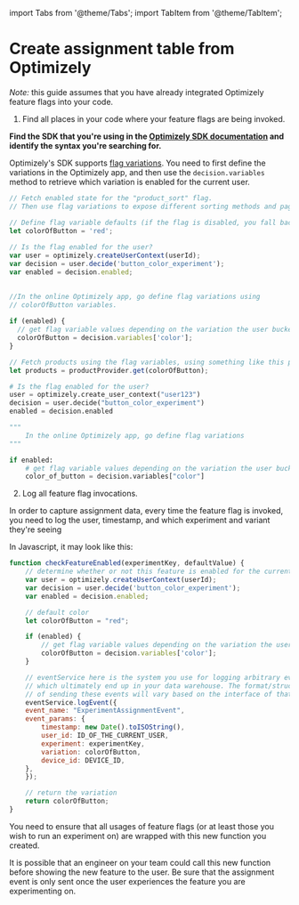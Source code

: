 import Tabs from '@theme/Tabs';
import TabItem from '@theme/TabItem';

# Create assignment table from Optimizely

_Note:_ this guide assumes that you have already integrated Optimizely feature flags into your code.

1. Find all places in your code where your feature flags are being invoked.

**Find the SDK that you're using in the [Optimizely SDK documentation](https://docs.developers.optimizely.com/full-stack/v4.0/docs/create-flag-variations#implement-flag-variations) and identify the syntax you're searching for.** 

Optimizely's SDK supports [flag variations](https://docs.developers.optimizely.com/full-stack/v4.0/docs/create-flag-variations). You need to first define the variations in the Optimizely app, and then use the `decision.variables` method to retrieve which variation is enabled for the current user. 

<Tabs>
<TabItem value="js" label="JavaScript">

```js
// Fetch enabled state for the "product_sort" flag.
// Then use flag variations to expose different sorting methods and pagination. 

// Define flag variable defaults (if the flag is disabled, you fall back to these values)
let colorOfButton = 'red';
 
// Is the flag enabled for the user?
var user = optimizely.createUserContext(userId);
var decision = user.decide('button_color_experiment');
var enabled = decision.enabled;

                                                        
//In the online Optimizely app, go define flag variations using
// colorOfButton variables. 
  
if (enabled) {
  // get flag variable values depending on the variation the user bucketed into
  colorOfButton = decision.variables['color'];
}

// Fetch products using the flag variables, using something like this pseudocode:
let products = productProvider.get(colorOfButton);
```

</TabItem>
<TabItem value="py" label="Python">

```py
# Is the flag enabled for the user?
user = optimizely.create_user_context("user123")
decision = user.decide("button_color_experiment")
enabled = decision.enabled

"""
    In the online Optimizely app, go define flag variations
"""

if enabled:
    # get flag variable values depending on the variation the user bucketed into
    color_of_button = decision.variables["color"]
```

</TabItem>
</Tabs>

2. Log all feature flag invocations.

In order to capture assignment data, every time the feature flag is invoked, you need to log the user, timestamp, and which experiment and variant they're seeing

In Javascript, it may look like this:

<Tabs>
<TabItem value='js' label='Javascript'>

```javascript
function checkFeatureEnabled(experimentKey, defaultValue) {
    // determine whether or not this feature is enabled for the current user
    var user = optimizely.createUserContext(userId);
    var decision = user.decide('button_color_experiment');
    var enabled = decision.enabled;

    // default color
    let colorOfButton = "red";

    if (enabled) {
        // get flag variable values depending on the variation the user bucketed into
        colorOfButton = decision.variables['color'];
    }

    // eventService here is the system you use for logging arbitrary events
    // which ultimately end up in your data warehouse. The format/structure
    // of sending these events will vary based on the interface of that system.
    eventService.logEvent({
    event_name: "ExperimentAssignmentEvent",
    event_params: {
        timestamp: new Date().toISOString(),
        user_id: ID_OF_THE_CURRENT_USER,
        experiment: experimentKey,
        variation: colorOfButton,
        device_id: DEVICE_ID,
    },
    });

    // return the variation
    return colorOfButton;
}
```
</TabItem>
</Tabs>

You need to ensure that all usages of feature flags (or at least those you wish to run an experiment on) are wrapped with this new function you created.

It is possible that an engineer on your team could call this new function before showing the new feature to the user. Be sure that the assignment event is only sent once the user experiences the feature you are experimenting on.
